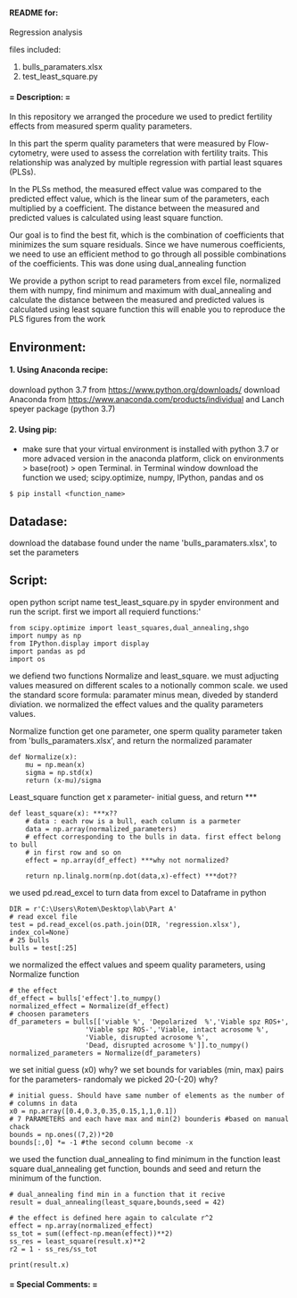 #### README for:
Regression analysis 

files included: 
1. bulls_paramaters.xlsx
2. test_least_square.py

#### =  Description:  =


In this repository we arranged the procedure we used to predict fertility effects from measured sperm quality parameters.

In this part the sperm quality parameters that were measured by Flow-cytometry, were used to assess the correlation 
with fertility traits. This relationship was analyzed by multiple regression with partial least squares (PLSs).

In the PLSs method, the measured effect value was compared to the predicted effect value, which is the linear sum of the parameters,
each multiplied by a coefficient. The distance between the measured and predicted values is calculated using least square function. 

Our goal is to find the best fit, which is the combination of coefficients that minimizes the sum square residuals.
Since we have numerous coefficients, we need to use an efficient method to go through all possible combinations of the coefficients.
This was done using dual_annealing function 

We provide a python script to read parameters from excel file, normalized them with numpy, 
find minimum and maximum with dual_annealing and calculate the distance between the measured and 
predicted values is calculated using least square function
this will enable you to reproduce the PLS figures from the work

## Environment:
#### 1. Using Anaconda recipe:
download python 3.7 from https://www.python.org/downloads/
download Anaconda from https://www.anaconda.com/products/individual and Lanch speyer package (python 3.7)

#### 2. Using pip:
* make sure that your virtual environment is installed with python 3.7 or more advaced version
in the anaconda platform, click on environments > base(root) > open Terminal.
in Terminal window download the function we used; scipy.optimize, numpy, IPython, pandas and os 
```
$ pip install <function_name> 
```

## Datadase:
download the database found under the name 'bulls_paramaters.xlsx', to set the parameters

## Script:
open python script name test_least_square.py in spyder environment and run the script.
first we import all requierd functions:'
```
from scipy.optimize import least_squares,dual_annealing,shgo
import numpy as np
from IPython.display import display
import pandas as pd
import os
```

we defiend two functions Normalize and least_square. 
we must adjucting values measured on different scales to a notionally common scale. 
we used the standard score formula: paramater minus mean, diveded by standerd diviation.
we normalized the effect values and the quality parameters values.

Normalize function get one parameter, one sperm quality parameter taken from 'bulls_paramaters.xlsx',
and return the normalized paramater
```
def Normalize(x):
    mu = np.mean(x) 
    sigma = np.std(x) 
    return (x-mu)/sigma
```

Least_square function get x parameter- initial guess, and return  ***

```
def least_square(x): ***x??
    # data : each row is a bull, each column is a parmeter
    data = np.array(normalized_parameters)
    # effect corresponding to the bulls in data. first effect belong to bull
    # in first row and so on
    effect = np.array(df_effect) ***why not normalized?
  
    return np.linalg.norm(np.dot(data,x)-effect) ***dot??
```  

we used pd.read_excel to turn data from excel to Dataframe in python
```
DIR = r'C:\Users\Rotem\Desktop\lab\Part A'
# read excel file
test = pd.read_excel(os.path.join(DIR, 'regression.xlsx'), index_col=None)
# 25 bulls 
bulls = test[:25]
```

we normalized the effect values and speem quality parameters, using Normalize function
```
# the effect
df_effect = bulls['effect'].to_numpy()
normalized_effect = Normalize(df_effect)
# choosen parameters
df_parameters = bulls[['viable %', 'Depolarized  %','Viable spz ROS+',
                   'Viable spz ROS-','Viable, intact acrosome %',
                   'Viable, disrupted acrosome %',
                   'Dead, disrupted acrosome %']].to_numpy()
normalized_parameters = Normalize(df_parameters)
```

we set initial guess (x0)   why?
we set bounds for variables (min, max) pairs for the parameters- randomaly we picked 20-(-20) why?

```
# initial guess. Should have same number of elements as the number of 
# columns in data
x0 = np.array([0.4,0.3,0.35,0.15,1,1,0.1])
# 7 PARAMETERS and each have max and min(2) bounderis #based on manual chack
bounds = np.ones((7,2))*20
bounds[:,0] *= -1 #the second column become -x
```

we used the function dual_annealing to find minimum in the function least square
dual_annealing get function, bounds and seed and return the minimum of the function.
```
# dual_annealing find min in a function that it recive
result = dual_annealing(least_square,bounds,seed = 42)
```


```
# the effect is defined here again to calculate r^2
effect = np.array(normalized_effect)
ss_tot = sum((effect-np.mean(effect))**2)
ss_res = least_square(result.x)**2
r2 = 1 - ss_res/ss_tot

print(result.x)
```

#### =  Special Comments:  =
